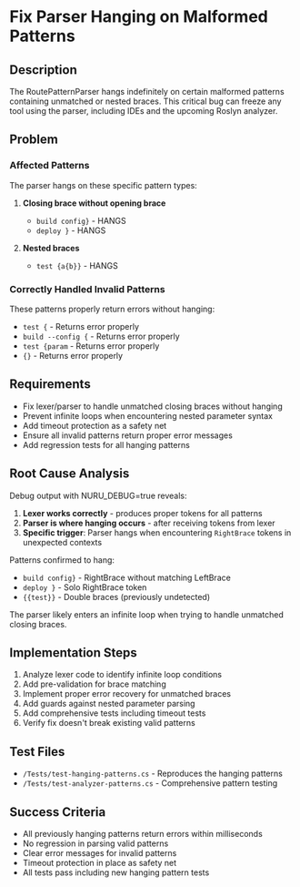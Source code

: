 # Fix Parser Hanging on Malformed Patterns

## Description

The RoutePatternParser hangs indefinitely on certain malformed patterns containing unmatched or nested braces. This critical bug can freeze any tool using the parser, including IDEs and the upcoming Roslyn analyzer.

## Problem

### Affected Patterns
The parser hangs on these specific pattern types:

1. **Closing brace without opening brace**
   - `build config}` - HANGS
   - `deploy }` - HANGS

2. **Nested braces**
   - `test {a{b}}` - HANGS

### Correctly Handled Invalid Patterns
These patterns properly return errors without hanging:
- `test {` - Returns error properly
- `build --config {` - Returns error properly  
- `test {param` - Returns error properly
- `{}` - Returns error properly

## Requirements

- Fix lexer/parser to handle unmatched closing braces without hanging
- Prevent infinite loops when encountering nested parameter syntax
- Add timeout protection as a safety net
- Ensure all invalid patterns return proper error messages
- Add regression tests for all hanging patterns

## Root Cause Analysis

Debug output with NURU_DEBUG=true reveals:
1. **Lexer works correctly** - produces proper tokens for all patterns
2. **Parser is where hanging occurs** - after receiving tokens from lexer
3. **Specific trigger**: Parser hangs when encountering `RightBrace` tokens in unexpected contexts

Patterns confirmed to hang:
- `build config}` - RightBrace without matching LeftBrace
- `deploy }` - Solo RightBrace token
- `{{test}}` - Double braces (previously undetected)

The parser likely enters an infinite loop when trying to handle unmatched closing braces.

## Implementation Steps

1. Analyze lexer code to identify infinite loop conditions
2. Add pre-validation for brace matching
3. Implement proper error recovery for unmatched braces
4. Add guards against nested parameter parsing
5. Add comprehensive tests including timeout tests
6. Verify fix doesn't break existing valid patterns

## Test Files

- `/Tests/test-hanging-patterns.cs` - Reproduces the hanging patterns
- `/Tests/test-analyzer-patterns.cs` - Comprehensive pattern testing

## Success Criteria

- All previously hanging patterns return errors within milliseconds
- No regression in parsing valid patterns
- Clear error messages for invalid patterns
- Timeout protection in place as safety net
- All tests pass including new hanging pattern tests